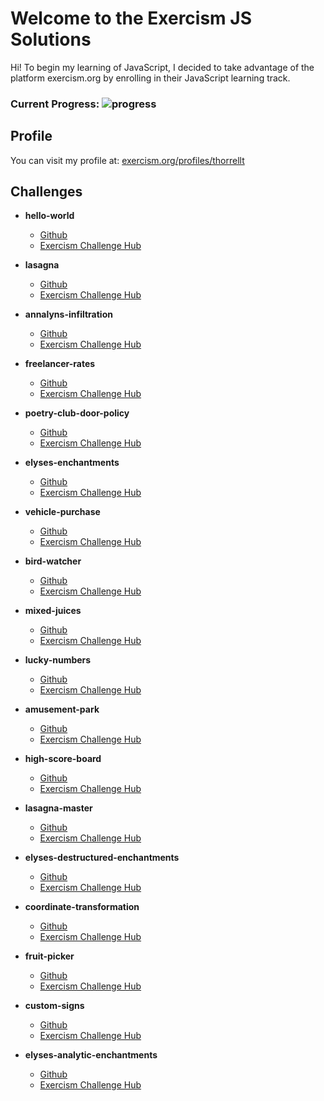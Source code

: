 # Welcome to the Exercism JS Solutions

Hi! To begin my learning of JavaScript, I decided to take advantage of the platform exercism.org by enrolling in their JavaScript learning track. 
### Current Progress: ![progress](https://progress-bar.dev/13/?title=18/139&width=120&color=2828c9)

## Profile
You can visit my profile at: [exercism.org/profiles/thorrellt](https://exercism.org/profiles/thorrellt)

## Challenges

- **hello-world**
	- [Github](https://github.com/thorrellt/exercism_solutions/tree/master/javascript/hello-world)
	- [Exercism Challenge Hub](https://exercism.org/tracks/javascript/exercises/hello-world)

- **lasagna**
	- [Github](https://github.com/thorrellt/exercism_solutions/tree/master/javascript/lasagna)
	- [Exercism Challenge Hub](https://exercism.org/tracks/javascript/exercises/lasagna)

- **annalyns-infiltration**
	- [Github](https://github.com/thorrellt/exercism_solutions/tree/master/javascript/annalyns-infiltration)
	- [Exercism Challenge Hub](https://exercism.org/tracks/javascript/exercises/annalyns-infiltration)

- **freelancer-rates**
	- [Github](https://github.com/thorrellt/exercism_solutions/tree/master/javascript/freelancer-rates)
	- [Exercism Challenge Hub](https://exercism.org/tracks/javascript/exercises/freelancer-rates)

- **poetry-club-door-policy**
	- [Github](https://github.com/thorrellt/exercism_solutions/tree/master/javascript/poetry-club-door-policy)
	- [Exercism Challenge Hub](https://exercism.org/tracks/javascript/exercises/poetry-club-door-policy)

- **elyses-enchantments**
	- [Github](https://github.com/thorrellt/exercism_solutions/tree/master/javascript/elyses-enchantments)
	- [Exercism Challenge Hub](https://exercism.org/tracks/javascript/exercises/elyses-enchantments)

- **vehicle-purchase**
	- [Github](https://github.com/thorrellt/exercism_solutions/tree/master/javascript/vehicle-purchase)
	- [Exercism Challenge Hub](https://exercism.org/tracks/javascript/exercises/vehicle-purchase)

- **bird-watcher**
	- [Github](https://github.com/thorrellt/exercism_solutions/tree/master/javascript/bird-watcher)
	- [Exercism Challenge Hub](https://exercism.org/tracks/javascript/exercises/bird-watcher)

- **mixed-juices**
	- [Github](https://github.com/thorrellt/exercism_solutions/tree/master/javascript/mixed-juices)
	- [Exercism Challenge Hub](https://exercism.org/tracks/javascript/exercises/mixed-juices)

- **lucky-numbers**
	- [Github](https://github.com/thorrellt/exercism_solutions/tree/master/javascript/lucky-numbers)
	- [Exercism Challenge Hub](https://exercism.org/tracks/javascript/exercises/lucky-numbers)

- **amusement-park**
	- [Github](https://github.com/thorrellt/exercism_solutions/tree/master/javascript/amusement-park)
	- [Exercism Challenge Hub](https://exercism.org/tracks/javascript/exercises/amusement-park)

- **high-score-board**
	- [Github](https://github.com/thorrellt/exercism_solutions/tree/master/javascript/high-score-board)
	- [Exercism Challenge Hub](https://exercism.org/tracks/javascript/exercises/high-score-board)

- **lasagna-master**
	- [Github](https://github.com/thorrellt/exercism_solutions/tree/master/javascript/lasagna-master)
	- [Exercism Challenge Hub](https://exercism.org/tracks/javascript/exercises/lasagna-master)

- **elyses-destructured-enchantments**
	- [Github](https://github.com/thorrellt/exercism_solutions/tree/master/javascript/elyses-destructured-enchantments)
	- [Exercism Challenge Hub](https://exercism.org/tracks/javascript/exercises/elyses-destructured-enchantments)

- **coordinate-transformation**
	- [Github](https://github.com/thorrellt/exercism_solutions/tree/master/javascript/coordinate-transformation)
	- [Exercism Challenge Hub](https://exercism.org/tracks/javascript/exercises/coordinate-transformation)

- **fruit-picker**
	- [Github](https://github.com/thorrellt/exercism_solutions/tree/master/javascript/fruit-picker)
	- [Exercism Challenge Hub](https://exercism.org/tracks/javascript/exercises/fruit-picker)

- **custom-signs**
	- [Github](https://github.com/thorrellt/exercism_solutions/tree/master/javascript/custom-signs)
	- [Exercism Challenge Hub](https://exercism.org/tracks/javascript/exercises/custom-signs)

- **elyses-analytic-enchantments**
	- [Github](https://github.com/thorrellt/exercism_solutions/tree/master/javascript/elyses-analytic-enchantments)
	- [Exercism Challenge Hub](https://exercism.org/tracks/javascript/exercises/elyses-analytic-enchantments)


